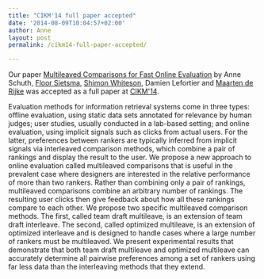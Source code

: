```yaml
---
title: "CIKM'14 full paper accepted"
date: '2014-08-09T10:04:57+02:00'
author: Anne
layout: post
permalink: /cikm14-full-paper-accepted/

---
```


Our paper [Multileaved Comparisons for Fast Online Evaluation](/publications/schuth2014multileaved) by Anne
Schuth, [Floor Sietsma](http://nl.linkedin.com/pub/floor-sietsma/11/3b0/80b), [Shimon Whiteson](https://staff.fnwi.uva.nl/s.a.whiteson/Shimon_Whiteson/Home.html),
Damien Lefortier and [Maarten de Rijke](http://staff.science.uva.nl/~mdr/) was accepted as a full paper
at [CIKM'14](http://cikm2014.fudan.edu.cn/).

Evaluation methods for information retrieval systems come in three types: offline evaluation, using static data sets
annotated for relevance by human judges; user studies, usually conducted in a lab-based setting; and online evaluation,
using implicit signals such as clicks from actual users. For the latter, preferences between rankers are typically
inferred from implicit signals via interleaved comparison methods, which combine a pair of rankings and display the
result to the user. We propose a new approach to online evaluation called multileaved comparisons that is useful in the
prevalent case where designers are interested in the relative performance of more than two rankers. Rather than
combining only a pair of rankings, multileaved comparisons combine an arbitrary number of rankings. The resulting user
clicks then give feedback about how all these rankings compare to each other. We propose two specific multileaved
comparison methods. The first, called team draft multileave, is an extension of team draft interleave. The second,
called optimized multileave, is an extension of optimized interleave and is designed to handle cases where a large
number of rankers must be multileaved. We present experimental results that demonstrate that both team draft multileave
and optimized multileave can accurately determine all pairwise preferences among a set of rankers using far less data
than the interleaving methods that they extend.
